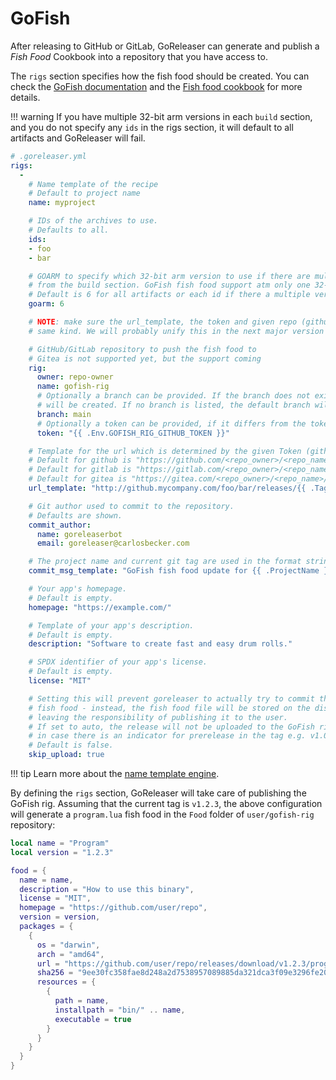 # GoFish

After releasing to GitHub or GitLab, GoReleaser can generate and publish
a _Fish Food_ Cookbook into a repository that you have access to.

The `rigs` section specifies how the fish food should be created.
You can check the
[GoFish documentation](https://gofi.sh/#intro)
and the
[Fish food cookbook](https://gofi.sh/#cookbook)
for more details.

!!! warning
    If you have multiple 32-bit arm versions in each `build` section, and
    you do not specify any `ids` in the rigs section, it will default to all
    artifacts and GoReleaser will fail.

```yaml
# .goreleaser.yml
rigs:
  -
    # Name template of the recipe
    # Default to project name
    name: myproject

    # IDs of the archives to use.
    # Defaults to all.
    ids:
    - foo
    - bar

    # GOARM to specify which 32-bit arm version to use if there are multiple versions
    # from the build section. GoFish fish food support atm only one 32-bit version.
    # Default is 6 for all artifacts or each id if there a multiple versions.
    goarm: 6

    # NOTE: make sure the url_template, the token and given repo (github or gitlab) owner and name are from the
    # same kind. We will probably unify this in the next major version like it is done with scoop.

    # GitHub/GitLab repository to push the fish food to
    # Gitea is not supported yet, but the support coming
    rig:
      owner: repo-owner
      name: gofish-rig
      # Optionally a branch can be provided. If the branch does not exist, it
      # will be created. If no branch is listed, the default branch will be used
      branch: main
      # Optionally a token can be provided, if it differs from the token provided to GoReleaser
      token: "{{ .Env.GOFISH_RIG_GITHUB_TOKEN }}"

    # Template for the url which is determined by the given Token (github or gitlab)
    # Default for github is "https://github.com/<repo_owner>/<repo_name>/releases/download/{{ .Tag }}/{{ .ArtifactName }}"
    # Default for gitlab is "https://gitlab.com/<repo_owner>/<repo_name>/-/releases/{{ .Tag }}/downloads/{{ .ArtifactName }}"
    # Default for gitea is "https://gitea.com/<repo_owner>/<repo_name>/releases/download/{{ .Tag }}/{{ .ArtifactName }}"
    url_template: "http://github.mycompany.com/foo/bar/releases/{{ .Tag }}/{{ .ArtifactName }}"

    # Git author used to commit to the repository.
    # Defaults are shown.
    commit_author:
      name: goreleaserbot
      email: goreleaser@carlosbecker.com

    # The project name and current git tag are used in the format string.
    commit_msg_template: "GoFish fish food update for {{ .ProjectName }} version {{ .Tag }}"

    # Your app's homepage.
    # Default is empty.
    homepage: "https://example.com/"

    # Template of your app's description.
    # Default is empty.
    description: "Software to create fast and easy drum rolls."

    # SPDX identifier of your app's license.
    # Default is empty.
    license: "MIT"

    # Setting this will prevent goreleaser to actually try to commit the updated
    # fish food - instead, the fish food file will be stored on the dist folder only,
    # leaving the responsibility of publishing it to the user.
    # If set to auto, the release will not be uploaded to the GoFish rig
    # in case there is an indicator for prerelease in the tag e.g. v1.0.0-rc1
    # Default is false.
    skip_upload: true
```

!!! tip
    Learn more about the [name template engine](/customization/templates/).

By defining the `rigs` section, GoReleaser will take care of publishing the
GoFish rig.
Assuming that the current tag is `v1.2.3`, the above configuration will generate a
`program.lua` fish food in the `Food` folder of `user/gofish-rig` repository:

```lua
local name = "Program"
local version = "1.2.3"

food = {
  name = name,
  description = "How to use this binary",
  license = "MIT",
  homepage = "https://github.com/user/repo",
  version = version,
  packages = {
    {
      os = "darwin",
      arch = "amd64",
      url = "https://github.com/user/repo/releases/download/v1.2.3/program_v1.2.3_macOs_64bit.zip",
      sha256 = "9ee30fc358fae8d248a2d7538957089885da321dca3f09e3296fe2058e7fff74",
      resources = {
        {
          path = name,
          installpath = "bin/" .. name,
          executable = true
        }
      }
    }
  }
}
```

